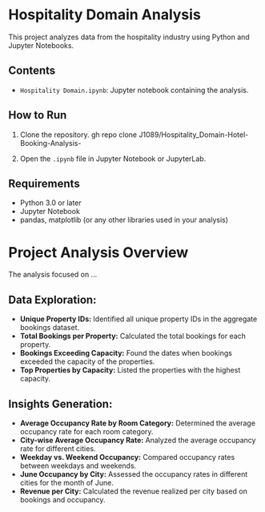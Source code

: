

# Hospitality Domain Analysis

This project analyzes data from the hospitality industry using Python and Jupyter Notebooks.

## Contents
- `Hospitality Domain.ipynb`: Jupyter notebook containing the analysis.

## How to Run
1. Clone the repository.
gh repo clone J1089/Hospitality_Domain-Hotel-Booking-Analysis-

2. Open the `.ipynb` file in Jupyter Notebook or JupyterLab.

## Requirements
- Python 3.0 or later
- Jupyter Notebook
- pandas, matplotlib (or any other libraries used in your analysis)

# Project Analysis Overview

The analysis focused on ...

## Data Exploration:

- **Unique Property IDs:** Identified all unique property IDs in the aggregate bookings dataset.
- **Total Bookings per Property:** Calculated the total bookings for each property.
- **Bookings Exceeding Capacity:** Found the dates when bookings exceeded the capacity of the properties.
- **Top Properties by Capacity:** Listed the properties with the highest capacity.

## Insights Generation:

- **Average Occupancy Rate by Room Category:** Determined the average occupancy rate for each room category.
- **City-wise Average Occupancy Rate:** Analyzed the average occupancy rate for different cities.
- **Weekday vs. Weekend Occupancy:** Compared occupancy rates between weekdays and weekends.
- **June Occupancy by City:** Assessed the occupancy rates in different cities for the month of June.
- **Revenue per City:** Calculated the revenue realized per city based on bookings and occupancy.

